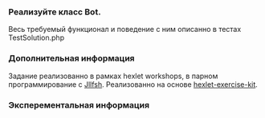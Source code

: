 ### Реализуйте класс Bot.

Весь требуемый функционал и поведение с ним описанно в тестах TestSolution.php

### Дополнительная информация

Задание реализованно в рамках hexlet workshops, в парном программирование с [Jllfsh](https://github.com/jllfsh).
Реализованно на основе [hexlet-exercise-kit](https://github.com/hexlet/hexlet-exercise-kit).

### Эксперементальная информация
